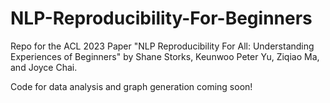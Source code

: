 # NLP-Reproducibility-For-Beginners
Repo for the ACL 2023 Paper "NLP Reproducibility For All: Understanding Experiences of Beginners" by Shane Storks, Keunwoo Peter Yu, Ziqiao Ma, and Joyce Chai.

Code for data analysis and graph generation coming soon!
